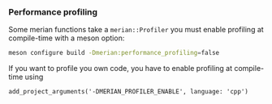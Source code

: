 ### Performance profiling

Some merian functions take a `merian::Profiler` you must enable profiling at compile-time with a meson option:

```bash
meson configure build -Dmerian:performance_profiling=false
```

If you want to profile you own code, you have to enable profiling at compile-time using

```
add_project_arguments('-DMERIAN_PROFILER_ENABLE', language: 'cpp')
```
